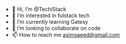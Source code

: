 - 👋 Hi, I’m @TechiStack
- 👀 I’m interested in fulstack tech
- 🌱 I’m currently learning Gatesy
- 💞️ I’m looking to collaborate on code 
- 📫 How to reach me asimsaeed@gmail.com

<!---
TechiStack/TechiStack is a ✨ special ✨ repository because its `README.md` (this file) appears on your GitHub profile.
You can click the Preview link to take a look at your changes.
--->
